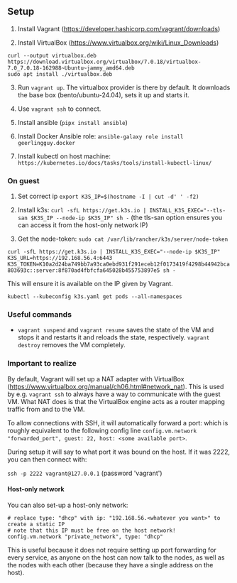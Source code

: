 ## Setup

1. Install Vagrant (https://developer.hashicorp.com/vagrant/downloads)

2. Install VirtualBox (https://www.virtualbox.org/wiki/Linux_Downloads)

```
curl --output virtualbox.deb https://download.virtualbox.org/virtualbox/7.0.18/virtualbox-7.0_7.0.18-162988~Ubuntu~jammy_amd64.deb
sudo apt install ./virtualbox.deb
```

3. Run `vagrant up`. The virtualbox provider is there by default. It downloads the base box (bento/ubuntu-24.04), sets it up and starts it.

4. Use `vagrant ssh` to connect.

5. Install ansible (`pipx install ansible`)

6. Install Docker Ansible role: `ansible-galaxy role install geerlingguy.docker`

7. Install kubectl on host machine: `https://kubernetes.io/docs/tasks/tools/install-kubectl-linux/`


### On guest

1. Set correct ip `export K3S_IP=$(hostname -I | cut -d' ' -f2)`
1. Install k3s: `curl -sfL https://get.k3s.io | INSTALL_K3S_EXEC="--tls-san $K3S_IP --node-ip $K3S_IP" sh -` (the tls-san option ensures you can access it from the host-only network IP)

2. Get the node-token: `sudo cat /var/lib/rancher/k3s/server/node-token`

`curl -sfL https://get.k3s.io | INSTALL_K3S_EXEC="--node-ip $K3S_IP" K3S_URL=https://192.168.56.4:6443 K3S_TOKEN=K10a2d24ba749bb7a93ca0ebd931f291eceb12f0173419f4298b44942bca803693c::server:8f870ad4fbfcfa645028b455753897e5 sh -`

This will ensure it is available on the IP given by Vagrant.

`kubectl --kubeconfig k3s.yaml get pods --all-namespaces`

### Useful commands

- `vagrant suspend` and `vagrant resume` saves the state of the VM and stops it and restarts it and reloads the state, respectively. `vagrant destroy` removes the VM completely.

### Important to realize

By default, Vagrant will set up a NAT adapter with VirtualBox (https://www.virtualbox.org/manual/ch06.html#network_nat). This is used by e.g. `vagrant ssh` to always have a way to communicate with the guest VM. What NAT does is that the VirtualBox engine acts as a router mapping traffic from and to the VM. 

To allow connections with SSH, it will automatically forward a port: which is roughly equivalent to the following config line `config.vm.network "forwarded_port", guest: 22, host: <some available port>`. 

During setup it will say to what port it was bound on the host. If it was 2222, you can then connect with:

`ssh -p 2222 vagrant@127.0.0.1` (password 'vagrant')

#### Host-only network

You can also set-up a host-only network:

```
# replace type: "dhcp" with ip: "192.168.56.<whatever you want>" to create a static IP
# note that this IP must be free on the host network!
config.vm.network "private_network", type: "dhcp"
```

This is useful because it does not require setting up port forwarding for every service, as anyone on the host can now talk to the nodes, as well as the nodes with each other (because they have a single address on the host).